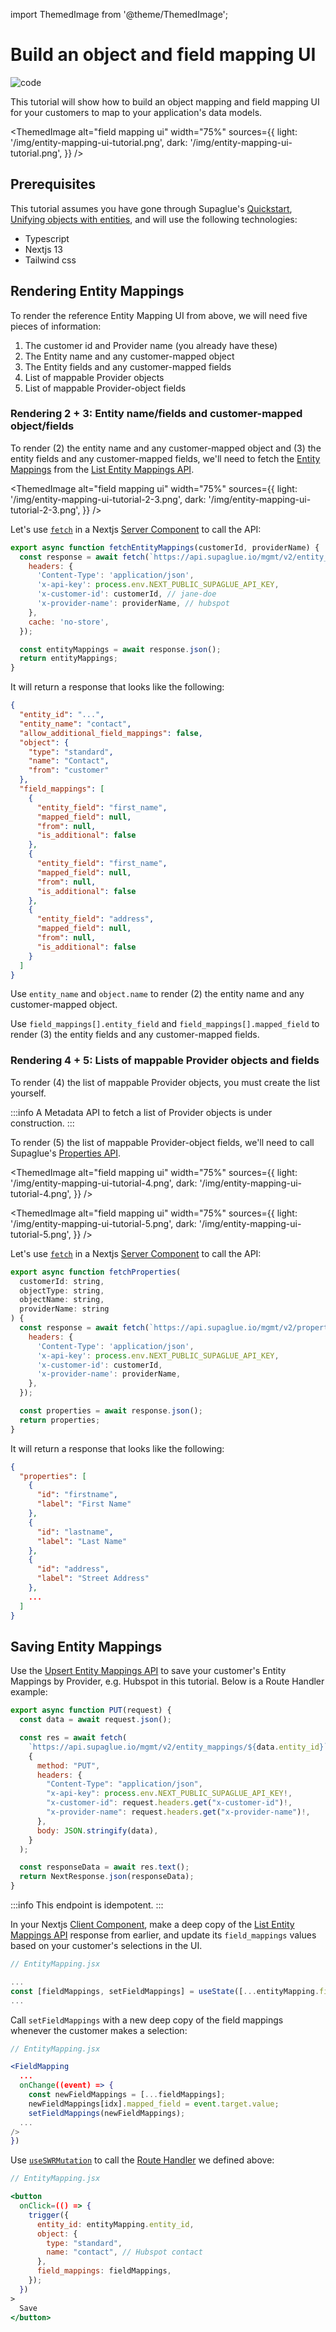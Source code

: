import ThemedImage from '@theme/ThemedImage';

# Build an object and field mapping UI

![code](https://img.shields.io/badge/Code%20Tutorial-0000a5)

This tutorial will show how to build an object mapping and field mapping UI for your customers to map to your application's data models.

<ThemedImage
alt="field mapping ui"
width="75%"
sources={{
    light: '/img/entity-mapping-ui-tutorial.png',
    dark: '/img/entity-mapping-ui-tutorial.png',
  }}
/>

## Prerequisites

This tutorial assumes you have gone through Supaglue's [Quickstart](../quickstart), [Unifying objects with entities](./unify-objects-with-entities), and will use the following technologies:

- Typescript
- Nextjs 13
- Tailwind css

## Rendering Entity Mappings

To render the reference Entity Mapping UI from above, we will need five pieces of information:

1. The customer id and Provider name (you already have these)
1. The Entity name and any customer-mapped object
1. The Entity fields and any customer-mapped fields
1. List of mappable Provider objects
1. List of mappable Provider-object fields

### Rendering 2 + 3: Entity name/fields and customer-mapped object/fields

To render (2) the entity name and any customer-mapped object and (3) the entity fields and any customer-mapped fields, we'll need to fetch the [Entity Mappings](../platform/entities/overview#entity-mapping) from the [List Entity Mappings API](../api/v2/mgmt/list-entity-mappings).

<ThemedImage
alt="field mapping ui"
width="75%"
sources={{
    light: '/img/entity-mapping-ui-tutorial-2-3.png',
    dark: '/img/entity-mapping-ui-tutorial-2-3.png',
  }}
/>

Let's use [`fetch`](https://developer.mozilla.org/en-US/docs/Web/API/Fetch_API) in a Nextjs [Server Component](https://nextjs.org/docs/getting-started/react-essentials#server-components) to call the API:

```jsx
export async function fetchEntityMappings(customerId, providerName) {
  const response = await fetch(`https://api.supaglue.io/mgmt/v2/entity_mappings`, {
    headers: {
      'Content-Type': 'application/json',
      'x-api-key': process.env.NEXT_PUBLIC_SUPAGLUE_API_KEY,
      'x-customer-id': customerId, // jane-doe
      'x-provider-name': providerName, // hubspot
    },
    cache: 'no-store',
  });

  const entityMappings = await response.json();
  return entityMappings;
}
```

It will return a response that looks like the following:

```json
{
  "entity_id": "...",
  "entity_name": "contact",
  "allow_additional_field_mappings": false,
  "object": {
    "type": "standard",
    "name": "Contact",
    "from": "customer"
  },
  "field_mappings": [
    {
      "entity_field": "first_name",
      "mapped_field": null,
      "from": null,
      "is_additional": false
    },
    {
      "entity_field": "first_name",
      "mapped_field": null,
      "from": null,
      "is_additional": false
    },
    {
      "entity_field": "address",
      "mapped_field": null,
      "from": null,
      "is_additional": false
    }
  ]
}
```

Use `entity_name` and `object.name` to render (2) the entity name and any customer-mapped object.

Use `field_mappings[].entity_field` and `field_mappings[].mapped_field` to render (3) the entity fields and any customer-mapped fields.

### Rendering 4 + 5: Lists of mappable Provider objects and fields

To render (4) the list of mappable Provider objects, you must create the list yourself.

:::info
A Metadata API to fetch a list of Provider objects is under construction.
:::

To render (5) the list of mappable Provider-object fields, we'll need to call Supaglue's [Properties API](../api/v2/metadata/list-properties).

<ThemedImage
alt="field mapping ui"
width="75%"
sources={{
    light: '/img/entity-mapping-ui-tutorial-4.png',
    dark: '/img/entity-mapping-ui-tutorial-4.png',
  }}
/>

<ThemedImage
alt="field mapping ui"
width="75%"
sources={{
    light: '/img/entity-mapping-ui-tutorial-5.png',
    dark: '/img/entity-mapping-ui-tutorial-5.png',
  }}
/>

Let's use [`fetch`](https://developer.mozilla.org/en-US/docs/Web/API/Fetch_API) in a Nextjs [Server Component](https://nextjs.org/docs/getting-started/react-essentials#server-components) to call the API:

```jsx
export async function fetchProperties(
  customerId: string,
  objectType: string,
  objectName: string,
  providerName: string
) {
  const response = await fetch(`https://api.supaglue.io/mgmt/v2/properties?type=${objectType}&name=${objectName}`, {
    headers: {
      'Content-Type': 'application/json',
      'x-api-key': process.env.NEXT_PUBLIC_SUPAGLUE_API_KEY,
      'x-customer-id': customerId,
      'x-provider-name': providerName,
    },
  });

  const properties = await response.json();
  return properties;
}
```

It will return a response that looks like the following:

```json
{
  "properties": [
    {
      "id": "firstname",
      "label": "First Name"
    },
    {
      "id": "lastname",
      "label": "Last Name"
    },
    {
      "id": "address",
      "label": "Street Address"
    },
    ...
  ]
}
```

## Saving Entity Mappings

Use the [Upsert Entity Mappings API](../api/v2/mgmt/upsert-entity-mapping) to save your customer's Entity Mappings by Provider, e.g. Hubspot in this tutorial. Below is a Route Handler example:

```js
export async function PUT(request) {
  const data = await request.json();

  const res = await fetch(
    `https://api.supaglue.io/mgmt/v2/entity_mappings/${data.entity_id}`,
    {
      method: "PUT",
      headers: {
        "Content-Type": "application/json",
        "x-api-key": process.env.NEXT_PUBLIC_SUPAGLUE_API_KEY!,
        "x-customer-id": request.headers.get("x-customer-id")!,
        "x-provider-name": request.headers.get("x-provider-name")!,
      },
      body: JSON.stringify(data),
    }
  );

  const responseData = await res.text();
  return NextResponse.json(responseData);
}
```

:::info
This endpoint is idempotent.
:::

In your Nextjs [Client Component](https://nextjs.org/docs/getting-started/react-essentials#client-components), make a deep copy of the [List Entity Mappings API](../api/v2/mgmt/list-entity-mappings) response from earlier, and update its `field_mappings` values based on your customer's selections in the UI.

```jsx
// EntityMapping.jsx

...
const [fieldMappings, setFieldMappings] = useState([...entityMapping.field_mappings]);
...
```

Call `setFieldMappings` with a new deep copy of the field mappings whenever the customer makes a selection:

```jsx
// EntityMapping.jsx

<FieldMapping
  ...
  onChange((event) => {
    const newFieldMappings = [...fieldMappings];
    newFieldMappings[idx].mapped_field = event.target.value;
    setFieldMappings(newFieldMappings);
  ...
/>
})

```

Use [`useSWRMutation`](https://swr.vercel.app/docs/mutation) to call the [Route Handler](https://nextjs.org/docs/app/building-your-application/routing/router-handlers) we defined above:

```jsx
// EntityMapping.jsx

<button
  onClick=(() => {
    trigger({
      entity_id: entityMapping.entity_id,
      object: {
        type: "standard",
        name: "contact", // Hubspot contact
      },
      field_mappings: fieldMappings,
    });
  })
>
  Save
</button>
```
